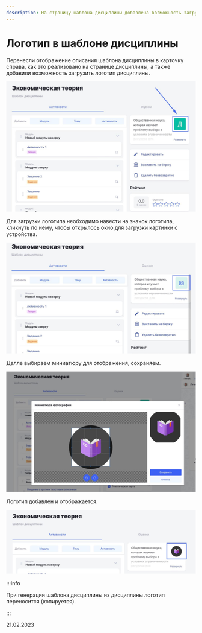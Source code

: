 ```yaml
---
description: На страницу шаблона дисциплины добавлена возможность загружать логотип
---
```


# Логотип в шаблоне дисциплины

Перенесли отображение описания шаблона дисциплины в карточку справа, как это реализовано на странице дисциплины, а также добавили возможность загрузить логотип дисциплины.

![](<../../.gitbook/assets/image (9) (2).png>)

Для загрузки логотипа необходимо навести на значок логотипа, кликнуть по нему, чтобы открылось окно для загрузки картинки с устройства.

![](<../../.gitbook/assets/image (7) (2).png>)

Далле выбираем миниатюру для отображения, сохраняем.

![](<../../.gitbook/assets/image (3) (1) (2).png>)

Логотип добавлен и отображается.

![](<../../.gitbook/assets/image (5) (5).png>)

:::info

При генерации шаблона дисциплины из дисциплины логотип переносится (копируется).

:::

21.02.2023
